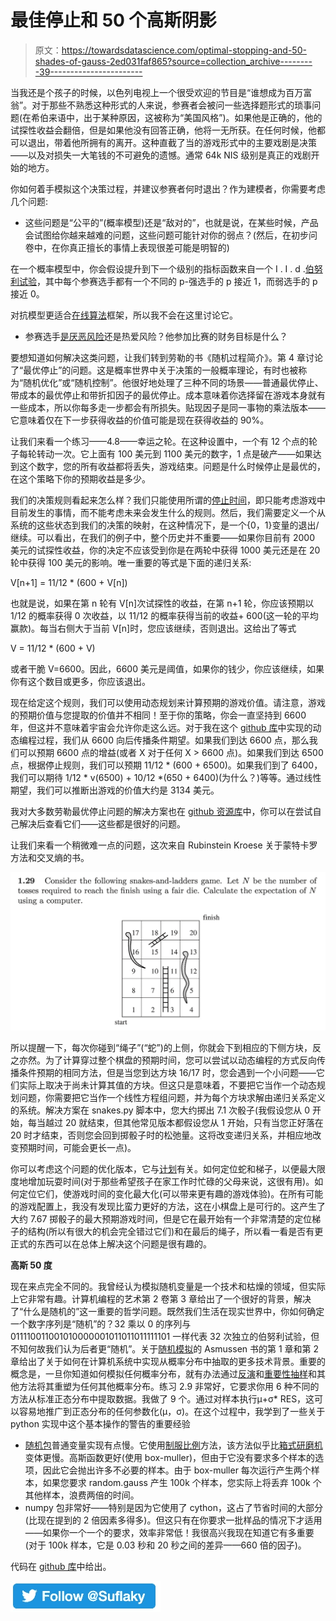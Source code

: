 # 最佳停止和 50 个高斯阴影

> 原文：<https://towardsdatascience.com/optimal-stopping-and-50-shades-of-gauss-2ed031faf865?source=collection_archive---------39----------------------->

当我还是个孩子的时候，以色列电视上一个很受欢迎的节目是“谁想成为百万富翁”。对于那些不熟悉这种形式的人来说，参赛者会被问一些选择题形式的琐事问题(在希伯来语中，出于某种原因，这被称为“美国风格”)。如果他是正确的，他的试探性收益会翻倍，但是如果他没有回答正确，他将一无所获。在任何时候，他都可以退出，带着他所拥有的离开。这种直截了当的游戏形式中的主要戏剧是决策——以及对损失一大笔钱的不可避免的遗憾。通常 64k NIS 级别是真正的戏剧开始的地方。

你如何着手模拟这个决策过程，并建议参赛者何时退出？作为建模者，你需要考虑几个问题:

*   这些问题是“公平的”(概率模型)还是“敌对的”，也就是说，在某些时候，产品会试图给你越来越难的问题，这些问题可能针对你的弱点？(然后，在初步问卷中，在你真正擅长的事情上表现很差可能是明智的)

在一个概率模型中，你会假设提升到下一个级别的指标函数来自一个 I . I . d .[伯努利试验](https://en.wikipedia.org/wiki/Bernoulli_distribution)，其中每个参赛选手都有一个不同的 p-强选手的 p 接近 1，而弱选手的 p 接近 0。

对抗模型更适合[在线算法](https://en.wikipedia.org/wiki/Online_algorithm)框架，所以我不会在这里讨论它。

*   参赛选手[是厌恶风险](https://en.wikipedia.org/wiki/Risk_aversion)还是热爱风险？他参加比赛的财务目标是什么？

要想知道如何解决这类问题，让我们转到劳勒的书《随机过程简介》。第 4 章讨论了“最优停止”的问题。这是概率世界中关于决策的一般概率理论，有时也被称为“随机优化”或“随机控制”。他很好地处理了三种不同的场景——普通最优停止、带成本的最优停止和带折扣因子的最优停止。成本意味着你选择留在游戏本身就有一些成本，所以你每多走一步都会有所损失。贴现因子是同一事物的乘法版本——它意味着仅在下一步获得收益的价值可能是现在获得收益的 90%。

让我们来看一个练习——4.8——幸运之轮。在这种设置中，一个有 12 个点的轮子每轮转动一次。它上面有 100 美元到 1100 美元的数字，1 点是破产——如果达到这个数字，您的所有收益都将丢失，游戏结束。问题是什么时候停止是最优的，在这个策略下你的预期收益是多少。

我们的决策规则看起来怎么样？我们只能使用所谓的[停止时间](https://en.wikipedia.org/wiki/Stopping_time)，即只能考虑游戏中目前发生的事情，而不能考虑未来会发生什么的规则。然后，我们需要定义一个从系统的这些状态到我们的决策的映射，在这种情况下，是一个{0，1}变量的退出/继续。可以看出，在我们的例子中，整个历史并不重要——如果你目前有 2000 美元的试探性收益，你的决定不应该受到你是在两轮中获得 1000 美元还是在 20 轮中获得 100 美元的影响。唯一重要的等式是下面的递归关系:

V[n+1] = 11/12 * (600 + V[n])

也就是说，如果在第 n 轮有 V[n]次试探性的收益，在第 n+1 轮，你应该预期以 1/12 的概率获得 0 次收益，以 11/12 的概率获得当前的收益+ 600(这一轮的平均赢款)。每当右侧大于当前 V[n]时，您应该继续，否则退出。这给出了等式

V = 11/12 * (600 + V)

或者干脆 V=6600。因此，6600 美元是阈值，如果你的钱少，你应该继续，如果你有这个数目或更多，你应该退出。

现在给定这个规则，我们可以使用动态规划来计算预期的游戏价值。请注意，游戏的预期价值与您提取的价值并不相同！至于你的策略，你会一直坚持到 6600 年，但这并不意味着宇宙会允许你走这么远。对于我在这个 [github 库](https://github.com/yotam-gafni/simulation_tools)中实现的动态编程过程，我们从 6600 向后传播条件期望。如果我们到达 6600 点，那么我们可以预期 6600 点的增益(或者 X 对于任何 X > 6600 点)。如果我们到达 6500 点，根据停止规则，我们可以预期 11/12 * (600 + 6500)。如果我们到了 6400，我们可以期待 1/12 * v(6500) + 10/12 *(650 + 6400)(为什么？)等等。通过线性期望，我们可以推断出游戏的价值大约是 3134 美元。

我对大多数劳勒最优停止问题的解决方案也在 [github 资源库](https://github.com/yotam-gafni/simulation_tools)中，你可以在尝试自己解决后查看它们——这些都是很好的问题。

让我们来看一个稍微难一点的问题，这次来自 Rubinstein Kroese 关于蒙特卡罗方法和交叉熵的书。

![](img/473bb03a10579c65735ba1c4cce2ab76.png)

所以提醒一下，每次你碰到“绳子”(“蛇”)的上侧，你就会下到相应的下侧方块，反之亦然。为了计算穿过整个棋盘的预期时间，您可以尝试以动态编程的方式反向传播条件预期的相同方法，但是当您到达方块 16/17 时，您会遇到一个小问题——它们实际上取决于尚未计算其值的方块。但这只是意味着，不要把它当作一个动态规划问题，你需要把它当作一个线性方程组问题，并为每个方块求解由递归关系定义的系统。解决方案在 snakes.py 脚本中，您大约掷出 7.1 次骰子(我假设您从 0 开始，每当越过 20 就结束，但其他常见版本都假设您从 1 开始，只有当您正好落在 20 时才结束，否则您会回到掷骰子时的松弛量。这将改变递归关系，并相应地改变预期时间，可能会更长一点)。

你可以考虑这个问题的优化版本，它与[计划](https://en.wikipedia.org/wiki/Automated_planning_and_scheduling)有关。如何定位蛇和梯子，以便最大限度地增加玩耍时间(对于那些希望孩子在家工作时忙碌的父母来说，这很有用)。如何定位它们，使游戏时间的变化最大化(可以带来更有趣的游戏体验)。在所有可能的游戏配置上，我没有发现比蛮力更好的方法，这在小棋盘上是可行的。这产生了大约 7.67 掷骰子的最大预期游戏时间，但是它在最开始有一个非常清楚的定位梯子的结构(所以有很大的机会完全错过它们)和在最后的绳子，所以看一看是否有更正式的东西可以在总体上解决这个问题是很有趣的。

**高斯 50 度**

现在来点完全不同的。我曾经认为模拟随机变量是一个技术和枯燥的领域，但实际上它非常有趣。计算机编程的艺术第 2 卷第 3 章给出了一个很好的背景，解决了“什么是随机的”这一重要的哲学问题。既然我们生活在现实世界中，你如何确定一个数字序列是“随机”的？32 乘以 0 的序列与 011110011001010000001011011011111101 一样代表 32 次独立的伯努利试验，但不知何故我们认为后者更“随机”。关于[随机模拟](https://www.academia.edu/39637153/Stochastic_Simulation_Algorithms_and_Analysis_-_Asmussen_S._Glynn_P.W)的 Asmussen 书的第 1 章和第 2 章给出了关于如何在计算机系统中实现从概率分布中抽取的更多技术背景。重要的概念是，一旦你知道如何模拟任何概率分布，就有办法通过[反演](https://en.wikipedia.org/wiki/Inverse_transform_sampling)和[重要性抽样](https://en.wikipedia.org/wiki/Importance_sampling)和其他方法将其重塑为任何其他概率分布。练习 2.9 非常好，它要求你用 6 种不同的方法从标准正态分布中提取数据。我做了 9 个。通过对样本执行μ+σ* RES，这可以容易地推广到正态分布的任何参数化(μ，σ)。在这个过程中，我学到了一些关于 python 实现中这个基本操作的警告的重要经验

*   [随机包](https://docs.python.org/3.1/library/random.html)普通变量实现有点慢。它使用[制服比例](https://link.springer.com/chapter/10.1007/978-3-319-72634-2_5)方法，该方法似乎比[箱式研磨机](https://en.wikipedia.org/wiki/Box–Muller_transform)变体更慢。高斯函数更好(使用 box-muller)，但由于它没有要求多个样本的选项，因此它会抛出许多不必要的样本。由于 box-muller 每次运行产生两个样本，如果您要求 random.gauss 产生 100k 个样本，您实际上将丢弃 100k 个其他样本，浪费两倍的时间。
*   numpy 包非常好——特别是因为它使用了 cython，这占了节省时间的大部分(比现在提到的 2 倍因素多得多)。但这只有在你要求一批样品的情况下才适用——如果你一个一个的要求，效率非常低！我很高兴我现在知道它有多重要(对于 100k 样本，它是 0.03 秒和 20 秒之间的差异——660 倍的因子)。

代码在 [github 库](https://github.com/yotam-gafni/simulation_tools)中给出。

[![](img/d1c1cf5307a9b25a182f4069172834ee.png)](https://twitter.com/Suflaky)